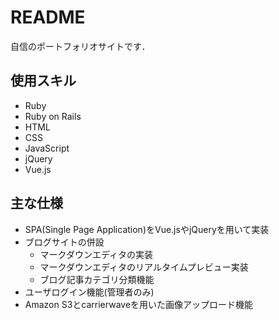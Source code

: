 # README

自信のポートフォリオサイトです．

## 使用スキル
- Ruby
- Ruby on Rails
- HTML
- CSS
- JavaScript
- jQuery
- Vue.js

## 主な仕様
- SPA(Single Page Application)をVue.jsやjQueryを用いて実装
- ブログサイトの併設
  - マークダウンエディタの実装
  - マークダウンエディタのリアルタイムプレビュー実装
  - ブログ記事カテゴリ分類機能
- ユーザログイン機能(管理者のみ)
- Amazon S3とcarrierwaveを用いた画像アップロード機能

